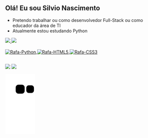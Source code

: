 ## Olá! Eu sou **Silvio Nascimento**

- Pretendo trabalhar ou como desenvolvedor Full-Stack ou como educador da área de TI
- Atualmente estou estudando Python

<div>
    <a href='https://github.com/SilvioNascimento'>
    <img height='160em' src='https://github-readme-stats.vercel.app/api?username=SilvioNascimento&show_icons=true&theme=tokyonight&include_all_commits=true&count_private=true'/>
    <img height='160em' src='https://github-readme-stats.vercel.app/api/top-langs/?username=SilvioNascimento&layout=compact&langs_count=16&theme=tokyonight'/>
</div>

<div style="display: inline_block"><br>
    <img align='center' alt='Rafa-Python' height='30' widht='40' src="https://cdn.jsdelivr.net/gh/devicons/devicon/icons/python/python-original.svg">
    <img align='center' alt='Rafa-HTML5' height='30' widht='40' src="https://cdn.jsdelivr.net/gh/devicons/devicon/icons/html5/html5-original.svg">
    <img align='center' alt='Rafa-CSS3' height='30' widht='40' src="https://cdn.jsdelivr.net/gh/devicons/devicon/icons/css3/css3-original.svg">
</div>

  ##

<div>
    <a href='https://www.instagram.com/silvio_nasc.py/' target='_blank'><img src='https://img.shields.io/badge/Instagram-E4405F?style=for-the-badge&logo=instagram&logoColor=white' target='_blank'></a>
    <a href='https://www.linkedin.com/in/silvio-nascimento-ribeiro-ba7a92231/' target='_blank'><img src='https://img.shields.io/badge/LinkedIn-0077B5?style=for-the-badge&logo=linkedin&logoColor=white' target='_blank'></a>
</div>

  ![Snake animation](https://github.com/SilvioNascimento/SilvioNascimento/blob/output/github-contribution-grid-snake.svg)
